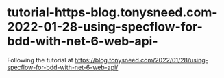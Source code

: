 # tutorial-https-blog.tonysneed.com-2022-01-28-using-specflow-for-bdd-with-net-6-web-api-
Following the tutorial at https://blog.tonysneed.com/2022/01/28/using-specflow-for-bdd-with-net-6-web-api/
